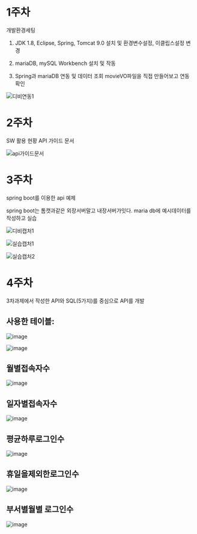 # 1주차

개발환경세팅
1. JDK 1.8, Eclipse, Spring, Tomcat 9.0 설치 및 환경변수설정, 이클립스설정 변경

2. mariaDB, mySQL Workbench 설치 및 작동

3. Spring과 mariaDB 연동 및 데이터 조회
movieVO파일을 직접 만들어보고 연동 확인

![디비연동1](https://user-images.githubusercontent.com/75518309/106093874-714e7580-6174-11eb-8682-c31093acaf5c.png)

# 2주차

SW 활용 현황 API 가이드 문서

![api가이드문서](https://user-images.githubusercontent.com/75518309/106094275-10736d00-6175-11eb-8702-e084c8b466e3.PNG)

# 3주차

spring boot를 이용한 api 예제

spring boot는 톰캣과같은 외장서버말고 내장서버가잇다.
maria db에 예시데이터를 작성하고 실습

![디비캡처1](https://user-images.githubusercontent.com/75518309/106094509-7e1f9900-6175-11eb-81f3-97adc51804df.PNG)

![실습캡처1](https://user-images.githubusercontent.com/75518309/106094602-9e4f5800-6175-11eb-9209-60165cc2cea2.PNG)

![실습캡처2](https://user-images.githubusercontent.com/75518309/106094684-bfb04400-6175-11eb-864c-08808f2b7539.PNG)

# 4주차

3차과제에서 작성한 API와 SQL(5가지)를 중심으로 API를 개발

## 사용한 테이블:
![image](https://user-images.githubusercontent.com/75518309/106894450-5b235500-6732-11eb-8701-5d8e8bcc458e.png)

![image](https://user-images.githubusercontent.com/75518309/106896183-932b9780-6734-11eb-8cdd-b82e66c2b815.png)

## 월별접속자수
![image](https://user-images.githubusercontent.com/75518309/106895435-8e1a1880-6733-11eb-8ea6-b6f7c430e757.png)

## 일자별접속자수
![image](https://user-images.githubusercontent.com/75518309/106895560-b99d0300-6733-11eb-90b3-d8b0bff4de73.png)

## 평균하루로그인수
![image](https://user-images.githubusercontent.com/75518309/106895656-d9342b80-6733-11eb-9199-b91170b08b71.png)

## 휴일을제외한로그인수
![image](https://user-images.githubusercontent.com/75518309/106895847-17c9e600-6734-11eb-96ea-fb8993928742.png)

## 부서별월별 로그인수
![image](https://user-images.githubusercontent.com/75518309/106896541-0c2aef00-6735-11eb-908a-f2dd87ac121f.png)

